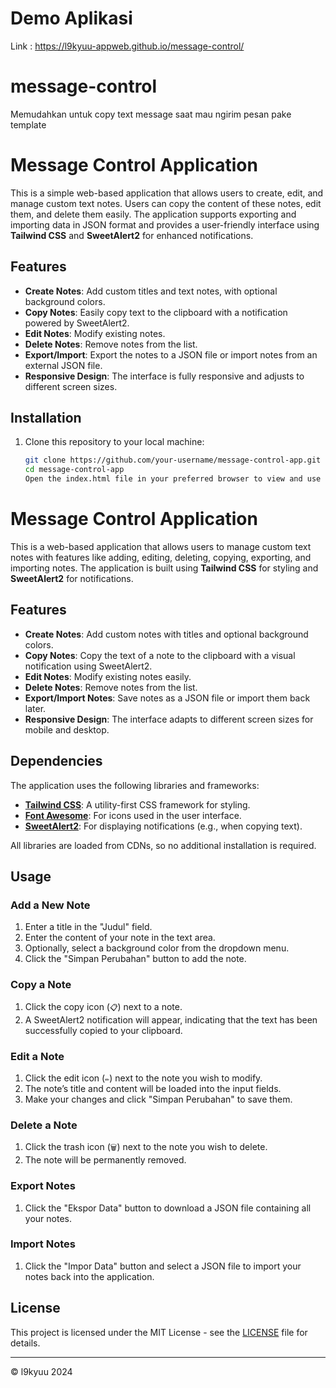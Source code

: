 # Demo Aplikasi
Link : https://l9kyuu-appweb.github.io/message-control/

# message-control
Memudahkan untuk copy text message saat mau ngirim pesan pake template
# Message Control Application

This is a simple web-based application that allows users to create, edit, and manage custom text notes. Users can copy the content of these notes, edit them, and delete them easily. The application supports exporting and importing data in JSON format and provides a user-friendly interface using **Tailwind CSS** and **SweetAlert2** for enhanced notifications.

## Features

- **Create Notes**: Add custom titles and text notes, with optional background colors.
- **Copy Notes**: Easily copy text to the clipboard with a notification powered by SweetAlert2.
- **Edit Notes**: Modify existing notes.
- **Delete Notes**: Remove notes from the list.
- **Export/Import**: Export the notes to a JSON file or import notes from an external JSON file.
- **Responsive Design**: The interface is fully responsive and adjusts to different screen sizes.

## Installation

1. Clone this repository to your local machine:

   ```bash
   git clone https://github.com/your-username/message-control-app.git
   cd message-control-app
   Open the index.html file in your preferred browser to view and use the application.

# Message Control Application

This is a web-based application that allows users to manage custom text notes with features like adding, editing, deleting, copying, exporting, and importing notes. The application is built using **Tailwind CSS** for styling and **SweetAlert2** for notifications.

## Features

- **Create Notes**: Add custom notes with titles and optional background colors.
- **Copy Notes**: Copy the text of a note to the clipboard with a visual notification using SweetAlert2.
- **Edit Notes**: Modify existing notes easily.
- **Delete Notes**: Remove notes from the list.
- **Export/Import Notes**: Save notes as a JSON file or import them back later.
- **Responsive Design**: The interface adapts to different screen sizes for mobile and desktop.

## Dependencies

The application uses the following libraries and frameworks:

- **[Tailwind CSS](https://tailwindcss.com/)**: A utility-first CSS framework for styling.
- **[Font Awesome](https://fontawesome.com/)**: For icons used in the user interface.
- **[SweetAlert2](https://sweetalert2.github.io/)**: For displaying notifications (e.g., when copying text).

All libraries are loaded from CDNs, so no additional installation is required.

## Usage

### Add a New Note

1. Enter a title in the "Judul" field.
2. Enter the content of your note in the text area.
3. Optionally, select a background color from the dropdown menu.
4. Click the "Simpan Perubahan" button to add the note.

### Copy a Note

1. Click the copy icon (`📋`) next to a note.
2. A SweetAlert2 notification will appear, indicating that the text has been successfully copied to your clipboard.

### Edit a Note

1. Click the edit icon (`✏️`) next to the note you wish to modify.
2. The note’s title and content will be loaded into the input fields.
3. Make your changes and click "Simpan Perubahan" to save them.

### Delete a Note

1. Click the trash icon (`🗑️`) next to the note you wish to delete.
2. The note will be permanently removed.

### Export Notes

1. Click the "Ekspor Data" button to download a JSON file containing all your notes.

### Import Notes

1. Click the "Impor Data" button and select a JSON file to import your notes back into the application.

## License

This project is licensed under the MIT License - see the [LICENSE](LICENSE) file for details.

---

&copy; l9kyuu 2024

